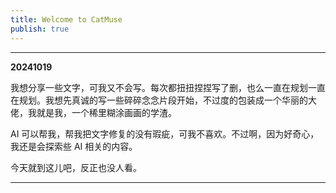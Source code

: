 ```yaml
---
title: Welcome to CatMuse
publish: true
---
```


---

**20241019**

我想分享一些文字，可我又不会写。每次都扭扭捏捏写了删，也么一直在规划一直在规划。我想先真诚的写一些碎碎念念片段开始，不过度的包装成一个华丽的大佬，我就是我，一个稀里糊涂画画的学渣。

AI 可以帮我，帮我把文字修复的没有瑕疵，可我不喜欢。不过啊，因为好奇心，我还是会探索些 AI 相关的内容。

今天就到这儿吧，反正也没人看。

---

